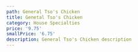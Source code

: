 ```yaml
---
path: General Tso's Chicken
title: Genetal Tso's Chicken
category: House Specialties
price: '9.75'
smallPrice: '6.75'
description: General Tso's Chicken description
---
```


